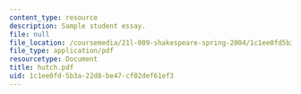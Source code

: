 ```yaml
---
content_type: resource
description: Sample student essay.
file: null
file_location: /coursemedia/21l-009-shakespeare-spring-2004/1c1ee0fd5b3a22d8be47cf02def61ef3_hutch.pdf
file_type: application/pdf
resourcetype: Document
title: hutch.pdf
uid: 1c1ee0fd-5b3a-22d8-be47-cf02def61ef3
---
```

